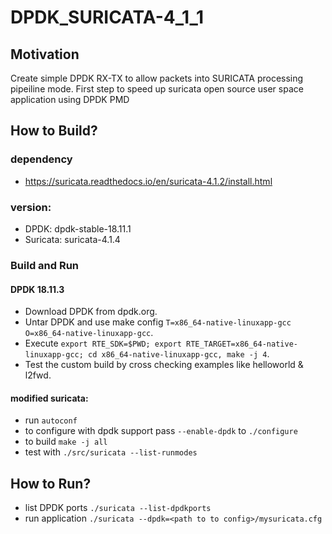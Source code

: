 # DPDK_SURICATA-4_1_1

## Motivation

Create simple DPDK RX-TX to allow packets into SURICATA processing pipeiline mode. First step to speed up suricata open source user space application using DPDK PMD

## How to Build?

### dependency 
 - https://suricata.readthedocs.io/en/suricata-4.1.2/install.html
 
### version: 
 - DPDK: dpdk-stable-18.11.1
 - Suricata: suricata-4.1.4

### Build and Run

#### DPDK 18.11.3
- Download DPDK from dpdk.org.
- Untar DPDK and use make config `T=x86_64-native-linuxapp-gcc O=x86_64-native-linuxapp-gcc`.
- Execute `export RTE_SDK=$PWD; export RTE_TARGET=x86_64-native-linuxapp-gcc; cd x86_64-native-linuxapp-gcc, make -j 4`.
- Test the custom build by cross checking examples like helloworld & l2fwd.

#### modified suricata:
 - run `autoconf`
 - to configure with dpdk support pass `--enable-dpdk` to `./configure`
 - to build `make -j all`
 - test with `./src/suricata --list-runmodes`

## How to Run?
 - list DPDK ports `./suricata --list-dpdkports`
 - run application `./suricata --dpdk=<path to to config>/mysuricata.cfg`

